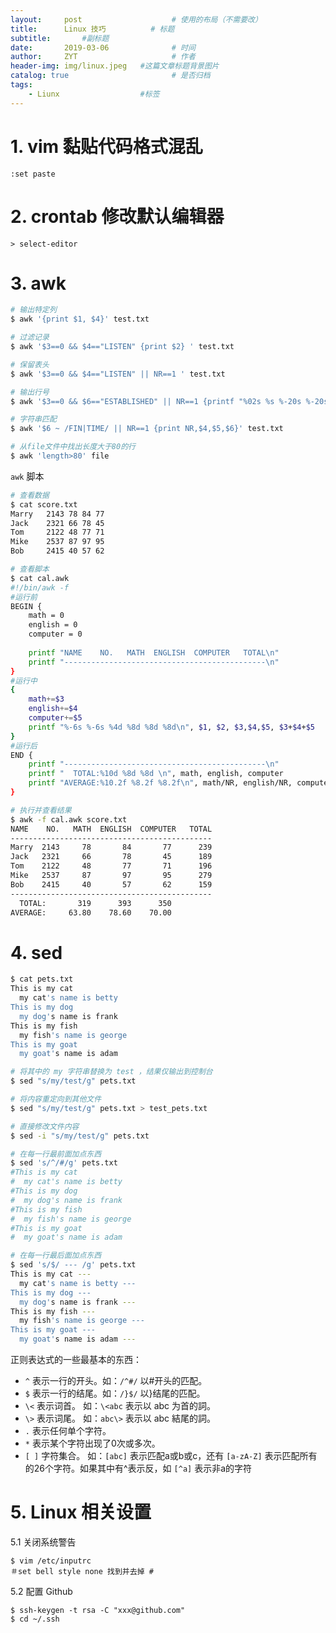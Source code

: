 ```yaml
---
layout:     post                    # 使用的布局（不需要改）
title:      Linux 技巧          # 标题 
subtitle:       #副标题
date:       2019-03-06              # 时间
author:     ZYT                     # 作者
header-img: img/linux.jpeg   #这篇文章标题背景图片
catalog: true                       # 是否归档
tags:
    - Liunx                  #标签
---
```


# 1. vim 黏贴代码格式混乱

```
:set paste
```

# 2. crontab 修改默认编辑器

```
> select-editor
```

# 3. awk

``` bash
# 输出特定列
$ awk '{print $1, $4}' test.txt

# 过滤记录
$ awk '$3==0 && $4=="LISTEN" {print $2} ' test.txt

# 保留表头
$ awk '$3==0 && $4=="LISTEN" || NR==1 ' test.txt

# 输出行号
$ awk '$3==0 && $6=="ESTABLISHED" || NR==1 {printf "%02s %s %-20s %-20s %s\n",NR, FNR, $4,$5,$6}' test.txt

# 字符串匹配
$ awk '$6 ~ /FIN|TIME/ || NR==1 {print NR,$4,$5,$6}' test.txt

# 从file文件中找出长度大于80的行
$ awk 'length>80' file
```

`awk` 脚本

``` bash
# 查看数据
$ cat score.txt
Marry   2143 78 84 77
Jack    2321 66 78 45
Tom     2122 48 77 71
Mike    2537 87 97 95
Bob     2415 40 57 62

# 查看脚本
$ cat cal.awk
#!/bin/awk -f
#运行前
BEGIN {
    math = 0
    english = 0
    computer = 0
 
    printf "NAME    NO.   MATH  ENGLISH  COMPUTER   TOTAL\n"
    printf "---------------------------------------------\n"
}
#运行中
{
    math+=$3
    english+=$4
    computer+=$5
    printf "%-6s %-6s %4d %8d %8d %8d\n", $1, $2, $3,$4,$5, $3+$4+$5
}
#运行后
END {
    printf "---------------------------------------------\n"
    printf "  TOTAL:%10d %8d %8d \n", math, english, computer
    printf "AVERAGE:%10.2f %8.2f %8.2f\n", math/NR, english/NR, computer/NR
}

# 执行并查看结果
$ awk -f cal.awk score.txt
NAME    NO.   MATH  ENGLISH  COMPUTER   TOTAL
---------------------------------------------
Marry  2143     78       84       77      239
Jack   2321     66       78       45      189
Tom    2122     48       77       71      196
Mike   2537     87       97       95      279
Bob    2415     40       57       62      159
---------------------------------------------
  TOTAL:       319      393      350
AVERAGE:     63.80    78.60    70.00
```

# 4. sed

``` bash
$ cat pets.txt
This is my cat
  my cat's name is betty
This is my dog
  my dog's name is frank
This is my fish
  my fish's name is george
This is my goat
  my goat's name is adam

# 将其中的 my 字符串替换为 test ，结果仅输出到控制台
$ sed "s/my/test/g" pets.txt

# 将内容重定向到其他文件
$ sed "s/my/test/g" pets.txt > test_pets.txt

# 直接修改文件内容
$ sed -i "s/my/test/g" pets.txt

# 在每一行最前面加点东西
$ sed 's/^/#/g' pets.txt
#This is my cat
#  my cat's name is betty
#This is my dog
#  my dog's name is frank
#This is my fish
#  my fish's name is george
#This is my goat
#  my goat's name is adam

# 在每一行最后面加点东西
$ sed 's/$/ --- /g' pets.txt
This is my cat ---
  my cat's name is betty ---
This is my dog ---
  my dog's name is frank ---
This is my fish ---
  my fish's name is george ---
This is my goat ---
  my goat's name is adam ---
```

正则表达式的一些最基本的东西：

- `^` 表示一行的开头。如：`/^#/` 以#开头的匹配。
- `$` 表示一行的结尾。如：`/}$/` 以}结尾的匹配。
- `\<` 表示词首。 如：`\<abc` 表示以 abc 为首的詞。
- `\>` 表示词尾。 如：`abc\>` 表示以 abc 結尾的詞。
- `.` 表示任何单个字符。
- `*` 表示某个字符出现了0次或多次。
- `[ ]` 字符集合。 如：`[abc]` 表示匹配a或b或c，还有 `[a-zA-Z]` 表示匹配所有的26个字符。如果其中有^表示反，如 `[^a]` 表示非a的字符

# 5. Linux 相关设置

5.1 关闭系统警告

```
$ vim /etc/inputrc
＃set bell style none 找到并去掉 #
```

5.2 配置 Github

```
$ ssh-keygen -t rsa -C "xxx@github.com"
$ cd ~/.ssh 
```